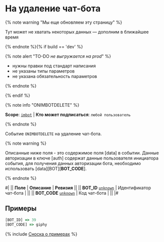 # На удаление чат-бота 

{% note warning "Мы еще обновляем эту страницу" %}

Тут может не хватать некоторых данных — дополним в ближайшее время

{% endnote %}{% if build == 'dev' %}

{% note alert "TO-DO _не выгружается на prod_" %}

- нужны правки под стандарт написания
- не указаны типы параметров
- не указана обязательность параметров

{% endnote %}

{% endif %}

{% note info "ONIMBOTDELETE" %}

**Scope**: [`imbot`](../../../scopes/permissions.md) | **Кто может подписаться**: `любой пользователь`

{% endnote %}

Событие `ONIMBOTDELETE` на удаление чат-бота.

{% note warning %}

Описанные ниже поля - это содержимое поля [data] в событии. Данные авторизации в ключе [auth] содержат данные пользователя инициатора события, для получения данных авторизации бота, необходимо использовать [data][BOT][__BOT_CODE__].

{% endnote %}

#|
|| **Поле** | **Описание** | **Ревизия** ||
|| **BOT_ID** 
[`unknown`](../../../data-types.md) | Идентификатор чат-бота | ||
|| **BOT_CODE** 
[`unknown`](../../../data-types.md) | Код чат-бота | ||
|#

## Примеры

```js
[BOT_ID] => 39
[BOT_CODE] => giphy
```

{% include [Сноска о примерах](../../../../_includes/examples.md) %}